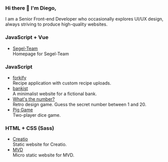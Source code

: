 ### Hi there 👋 I'm Diego,

I am a Senior Front-end Developer who occasionally explores UI/UX design, always striving to produce high-quality websites.

<h3>JavaScript + Vue</h3>
<ul>
  <li>
    <a href="https://diego-1881.github.io/segel-team/dist/" target="_blank">Segel-Team</a><br />
    Homepage for Segel-Team
  </li>
</ul>

<h3>JavaScript</h3>
<ul>
  <li>
    <a href="https://forkify-diego-1881.netlify.app/" target="_blank">forkify</a><br />
    Recipe application with custom recipe uploads.
  </li>
  <li>
    <a href="https://diego-1881.github.io/bankist/" target="_blank">bankist</a><br />
    A minimalist website for a fictional bank.
  </li>
  <li>
    <a href="https://diego-1881.github.io/whats-the-number/" target="_blank">What's the number?</a><br />
    Retro design game. Guess the secret number between 1 and 20.
  </li>
  <li>
    <a href="https://diego-1881.github.io/pig-game/" target="_blank">Pig Game</a><br />
    Two-player dice game.
  </li>
</ul>

<h3>HTML + CSS (Sass)</h3>
<ul>
  <li>
    <a href="https://diego-1881.github.io/creatio/" target="_blank">Creatio</a><br />
    Static website for Creatio.
  </li>
  <li>
    <a href="https://diego-1881.github.io/mvd/" target="_blank">MVD</a><br />
    Micro static website for MVD.
  </li>
</ul>

